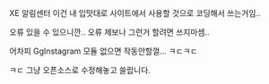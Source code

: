 XE 알림센터
이건 내 입맛대로 사이트에서 사용할 것으로 코딩해서 쓰는거임..

오류 있을 수 있으니깐.. 오류 제보나 그런거 할려면 쓰지마셈..

어차피 GgInstagram 모듈 없으면 작동안할껄... ㅋㄷㅋㄷ

ㅋㄷ 그냥 오픈소스로 수정해놓고 쓸랍니다.
